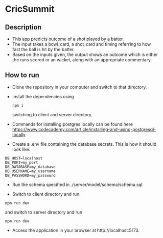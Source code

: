 # CricSummit

## Description

- This app predicts outcome of a shot played by a batter.
- The input takes a bowl_card, a shot_card and timing referring to how fast the ball is hit by the batter.
- Based on the inputs given, the output shows an outcome which is either the runs scored or an wicket, along with an appropriate commentary.

## How to run

- Clone the repository in your computer and switch to that directory.
- Install the dependencies using

  ```
  npm i
  ```

  switching to client and server directory.

- Commands for installing postgres locally can be found here
  <https://www.codecademy.com/article/installing-and-using-postgresql-locally>

- Create a .env file containing the database secrets. This is how it should look like:

```
DB_HOST=localhost
DB_PORT=my_port
DB_DATABASE=my_database
DB_USERNAME=my_username
DB_PASSWORD=my_password
```

- Run the schema specified in ./server/model/schema/schema.sql

- Switch to client directory and run

```
npm run dev
```

and switch to server directory and run

```
npm run dev
```

- Access the application in your browser at http://localhost:5173.
